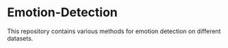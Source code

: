 # Emotion-Detection
This repository contains various methods for emotion detection on different datasets.

